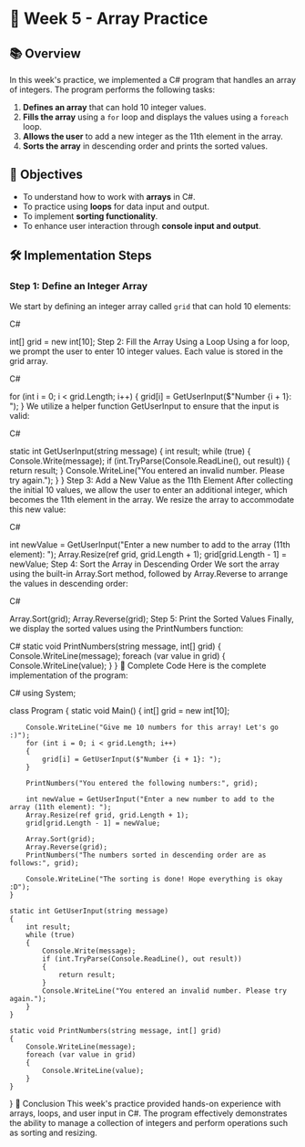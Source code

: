# 🌟 Week 5 - Array Practice

## 📚 Overview
In this week's practice, we implemented a C# program that handles an array of integers. The program performs the following tasks:

1. **Defines an array** that can hold 10 integer values.
2. **Fills the array** using a `for` loop and displays the values using a `foreach` loop.
3. **Allows the user** to add a new integer as the 11th element in the array.
4. **Sorts the array** in descending order and prints the sorted values.

## 🎯 Objectives
- To understand how to work with **arrays** in C#.
- To practice using **loops** for data input and output.
- To implement **sorting functionality**.
- To enhance user interaction through **console input and output**.

## 🛠️ Implementation Steps

### Step 1: Define an Integer Array
We start by defining an integer array called `grid` that can hold 10 elements:

C#

int[] grid = new int[10];
Step 2: Fill the Array Using a Loop
Using a for loop, we prompt the user to enter 10 integer values. Each value is stored in the grid array.

C#

for (int i = 0; i < grid.Length; i++)
{
    grid[i] = GetUserInput($"Number {i + 1}: ");
}
We utilize a helper function GetUserInput to ensure that the input is valid:

C#

static int GetUserInput(string message)
{
    int result;
    while (true)
    {
        Console.Write(message);
        if (int.TryParse(Console.ReadLine(), out result))
        {
            return result;
        }
        Console.WriteLine("You entered an invalid number. Please try again.");
    }
}
Step 3: Add a New Value as the 11th Element
After collecting the initial 10 values, we allow the user to enter an additional integer, which becomes the 11th element in the array. We resize the array to accommodate this new value:

C#

int newValue = GetUserInput("Enter a new number to add to the array (11th element): ");
Array.Resize(ref grid, grid.Length + 1);
grid[grid.Length - 1] = newValue;
Step 4: Sort the Array in Descending Order
We sort the array using the built-in Array.Sort method, followed by Array.Reverse to arrange the values in descending order:

C#

Array.Sort(grid);
Array.Reverse(grid);
Step 5: Print the Sorted Values
Finally, we display the sorted values using the PrintNumbers function:

C#
static void PrintNumbers(string message, int[] grid)
{
    Console.WriteLine(message);
    foreach (var value in grid)
    {
        Console.WriteLine(value);
    }
}
📜 Complete Code
Here is the complete implementation of the program:

C#
using System;

class Program
{
    static void Main()
    {
        int[] grid = new int[10];

        Console.WriteLine("Give me 10 numbers for this array! Let's go :)");
        for (int i = 0; i < grid.Length; i++)
        {
            grid[i] = GetUserInput($"Number {i + 1}: ");
        }

        PrintNumbers("You entered the following numbers:", grid);

        int newValue = GetUserInput("Enter a new number to add to the array (11th element): ");
        Array.Resize(ref grid, grid.Length + 1);
        grid[grid.Length - 1] = newValue;

        Array.Sort(grid);
        Array.Reverse(grid);
        PrintNumbers("The numbers sorted in descending order are as follows:", grid);

        Console.WriteLine("The sorting is done! Hope everything is okay :D");
    }

    static int GetUserInput(string message)
    {
        int result;
        while (true)
        {
            Console.Write(message);
            if (int.TryParse(Console.ReadLine(), out result))
            {
                return result;
            }
            Console.WriteLine("You entered an invalid number. Please try again.");
        }
    }

    static void PrintNumbers(string message, int[] grid)
    {
        Console.WriteLine(message);
        foreach (var value in grid)
        {
            Console.WriteLine(value);
        }
    }
}
🎉 Conclusion
This week's practice provided hands-on experience with arrays, loops, and user input in C#. The program effectively demonstrates the ability to manage a collection of integers and perform operations such as sorting and resizing.
 
